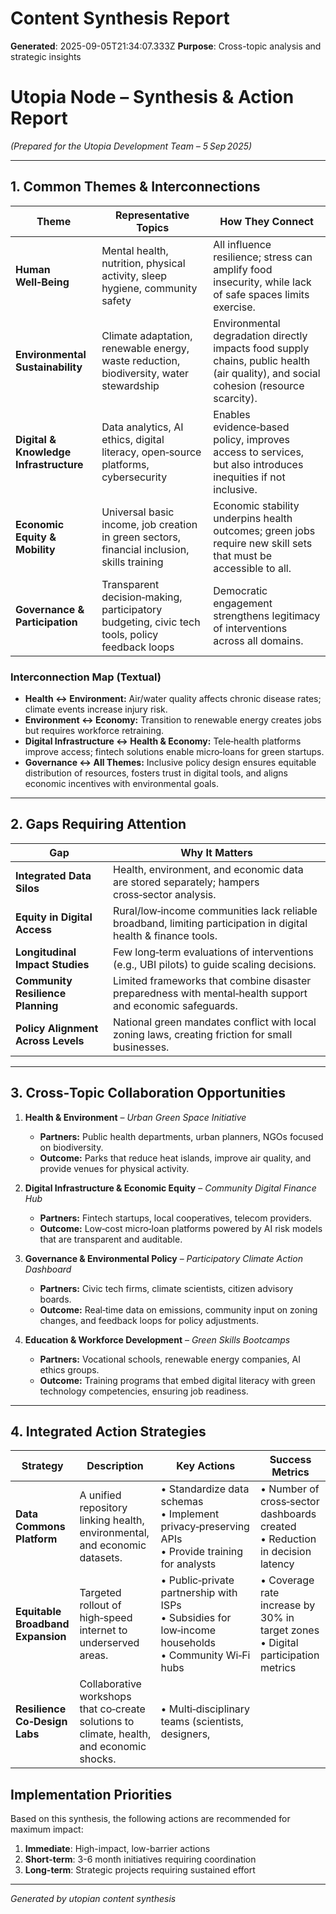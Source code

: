 # Content Synthesis Report

**Generated**: 2025-09-05T21:34:07.333Z
**Purpose**: Cross-topic analysis and strategic insights

# Utopia Node – Synthesis & Action Report  
*(Prepared for the Utopia Development Team – 5 Sep 2025)*  

---

## 1. Common Themes & Interconnections

| Theme | Representative Topics | How They Connect |
|-------|------------------------|-----------------|
| **Human Well‑Being** | Mental health, nutrition, physical activity, sleep hygiene, community safety | All influence resilience; stress can amplify food insecurity, while lack of safe spaces limits exercise. |
| **Environmental Sustainability** | Climate adaptation, renewable energy, waste reduction, biodiversity, water stewardship | Environmental degradation directly impacts food supply chains, public health (air quality), and social cohesion (resource scarcity). |
| **Digital & Knowledge Infrastructure** | Data analytics, AI ethics, digital literacy, open‑source platforms, cybersecurity | Enables evidence‑based policy, improves access to services, but also introduces inequities if not inclusive. |
| **Economic Equity & Mobility** | Universal basic income, job creation in green sectors, financial inclusion, skills training | Economic stability underpins health outcomes; green jobs require new skill sets that must be accessible to all. |
| **Governance & Participation** | Transparent decision‑making, participatory budgeting, civic tech tools, policy feedback loops | Democratic engagement strengthens legitimacy of interventions across all domains. |

### Interconnection Map (Textual)

- **Health ↔ Environment:** Air/water quality affects chronic disease rates; climate events increase injury risk.
- **Environment ↔ Economy:** Transition to renewable energy creates jobs but requires workforce retraining.
- **Digital Infrastructure ↔ Health & Economy:** Tele‑health platforms improve access; fintech solutions enable micro‑loans for green startups.
- **Governance ↔ All Themes:** Inclusive policy design ensures equitable distribution of resources, fosters trust in digital tools, and aligns economic incentives with environmental goals.

---

## 2. Gaps Requiring Attention

| Gap | Why It Matters |
|-----|----------------|
| **Integrated Data Silos** | Health, environment, and economic data are stored separately; hampers cross‑sector analysis. |
| **Equity in Digital Access** | Rural/low‑income communities lack reliable broadband, limiting participation in digital health & finance tools. |
| **Longitudinal Impact Studies** | Few long‑term evaluations of interventions (e.g., UBI pilots) to guide scaling decisions. |
| **Community Resilience Planning** | Limited frameworks that combine disaster preparedness with mental‑health support and economic safeguards. |
| **Policy Alignment Across Levels** | National green mandates conflict with local zoning laws, creating friction for small businesses. |

---

## 3. Cross‑Topic Collaboration Opportunities

1. **Health & Environment** – *Urban Green Space Initiative*  
   - **Partners:** Public health departments, urban planners, NGOs focused on biodiversity.  
   - **Outcome:** Parks that reduce heat islands, improve air quality, and provide venues for physical activity.

2. **Digital Infrastructure & Economic Equity** – *Community Digital Finance Hub*  
   - **Partners:** Fintech startups, local cooperatives, telecom providers.  
   - **Outcome:** Low‑cost micro‑loan platforms powered by AI risk models that are transparent and auditable.

3. **Governance & Environmental Policy** – *Participatory Climate Action Dashboard*  
   - **Partners:** Civic tech firms, climate scientists, citizen advisory boards.  
   - **Outcome:** Real‑time data on emissions, community input on zoning changes, and feedback loops for policy adjustments.

4. **Education & Workforce Development** – *Green Skills Bootcamps*  
   - **Partners:** Vocational schools, renewable energy companies, AI ethics groups.  
   - **Outcome:** Training programs that embed digital literacy with green technology competencies, ensuring job readiness.

---

## 4. Integrated Action Strategies

| Strategy | Description | Key Actions | Success Metrics |
|----------|-------------|-------------|-----------------|
| **Data Commons Platform** | A unified repository linking health, environmental, and economic datasets. | • Standardize data schemas<br>• Implement privacy‑preserving APIs<br>• Provide training for analysts | • Number of cross‑sector dashboards created<br>• Reduction in decision latency |
| **Equitable Broadband Expansion** | Targeted rollout of high‑speed internet to underserved areas. | • Public‑private partnership with ISPs<br>• Subsidies for low‑income households<br>• Community Wi‑Fi hubs | • Coverage rate increase by 30% in target zones<br>• Digital participation metrics |
| **Resilience Co‑Design Labs** | Collaborative workshops that co‑create solutions to climate, health, and economic shocks. | • Multi‑disciplinary teams (scientists, designers,

## Implementation Priorities
Based on this synthesis, the following actions are recommended for maximum impact:

1. **Immediate**: High-impact, low-barrier actions
2. **Short-term**: 3-6 month initiatives requiring coordination
3. **Long-term**: Strategic projects requiring sustained effort

---
*Generated by utopian content synthesis*
